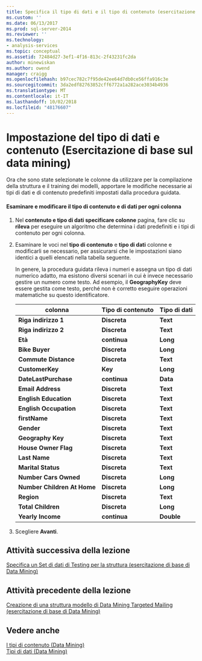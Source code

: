 ```yaml
---
title: Specifica il tipo di dati e il tipo di contenuto (esercitazione di base di Data Mining) | Microsoft Docs
ms.custom: ''
ms.date: 06/13/2017
ms.prod: sql-server-2014
ms.reviewer: ''
ms.technology:
- analysis-services
ms.topic: conceptual
ms.assetid: 72484d27-3ef1-4f16-813c-2f43231fc2da
author: minewiskan
ms.author: owend
manager: craigg
ms.openlocfilehash: b97cec782c7f95de42ee64d7db0ce56ffa916c3e
ms.sourcegitcommit: 3da2edf82763852cff6772a1a282ace3034b4936
ms.translationtype: MT
ms.contentlocale: it-IT
ms.lasthandoff: 10/02/2018
ms.locfileid: "48176607"
---
```

# <a name="specifying-the-data-type-and-content-type-basic-data-mining-tutorial"></a>Impostazione del tipo di dati e contenuto (Esercitazione di base sul data mining)
  Ora che sono state selezionate le colonne da utilizzare per la compilazione della struttura e il training dei modelli, apportare le modifiche necessarie ai tipi di dati e di contenuto predefiniti impostati dalla procedura guidata.  
  
#### <a name="review-and-modify-content-type-and-data-type-for-each-column"></a>Esaminare e modificare il tipo di contenuto e di dati per ogni colonna  
  
1.  Nel **contenuto e tipo di dati specificare colonne** pagina, fare clic su **rileva** per eseguire un algoritmo che determina i dati predefiniti e i tipi di contenuto per ogni colonna.  
  
2.  Esaminare le voci nel **tipo di contenuto** e **tipo di dati** colonne e modificarli se necessario, per assicurarsi che le impostazioni siano identici a quelli elencati nella tabella seguente.  
  
     In genere, la procedura guidata rileva i numeri e assegna un tipo di dati numerico adatto, ma esistono diversi scenari in cui è invece necessario gestire un numero come testo. Ad esempio, il **GeographyKey** deve essere gestita come testo, perché non è corretto eseguire operazioni matematiche su questo identificatore.  
  
    |colonna|Tipo di contenuto|Tipo di dati|  
    |------------|------------------|---------------|  
    |**Riga indirizzo 1**|**Discreta**|**Text**|  
    |**Riga indirizzo 2**|**Discreta**|**Text**|  
    |**Età**|**continua**|**Long**|  
    |**Bike Buyer**|**Discreta**|**Long**|  
    |**Commute Distance**|**Discreta**|**Text**|  
    |**CustomerKey**|**Key**|**Long**|  
    |**DateLastPurchase**|**continua**|**Data**|  
    |**Email Address**|**Discreta**|**Text**|  
    |**English Education**|**Discreta**|**Text**|  
    |**English Occupation**|**Discreta**|**Text**|  
    |**firstName**|**Discreta**|**Text**|  
    |**Gender**|**Discreta**|**Text**|  
    |**Geography Key**|**Discreta**|**Text**|  
    |**House Owner Flag**|**Discreta**|**Text**|  
    |**Last Name**|**Discreta**|**Text**|  
    |**Marital Status**|**Discreta**|**Text**|  
    |**Number Cars Owned**|**Discreta**|**Long**|  
    |**Number Children At Home**|**Discreta**|**Long**|  
    |**Region**|**Discreta**|**Text**|  
    |**Total Children**|**Discreta**|**Long**|  
    |**Yearly Income**|**continua**|**Double**|  
  
3.  Scegliere **Avanti**.  
  
## <a name="next-task-in-lesson"></a>Attività successiva della lezione  
 [Specifica un Set di dati di Testing per la struttura &#40;esercitazione di base di Data Mining&#41;](../../2014/tutorials/specifying-a-testing-data-set-for-the-structure-basic-data-mining-tutorial.md)  
  
## <a name="previous-task-in-lesson"></a>Attività precedente della lezione  
 [Creazione di una struttura modello di Data Mining Targeted Mailing &#40;esercitazione di base di Data Mining&#41;](../../2014/tutorials/creating-a-targeted-mailing-mining-model-structure-basic-data-mining-tutorial.md)  
  
## <a name="see-also"></a>Vedere anche  
 [I tipi di contenuto &#40;Data Mining&#41;](../../2014/analysis-services/data-mining/content-types-data-mining.md)   
 [Tipi di dati &#40;Data Mining&#41;](../../2014/analysis-services/data-mining/data-types-data-mining.md)  
  
  
